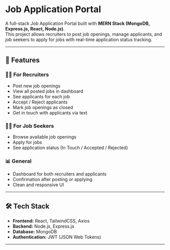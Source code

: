 # Job Application Portal

A full-stack Job Application Portal built with **MERN Stack (MongoDB, Express.js, React, Node.js)**.  
This project allows recruiters to post job openings, manage applicants, and job seekers to apply for jobs with real-time application status tracking.

---

## 🚀 Features

### 👩‍💼 For Recruiters
- Post new job openings
- View all posted jobs in dashboard
- See applicants for each job
- Accept / Reject applicants
- Mark job openings as closed
- Get in touch with applicants via text

### 👨‍💻 For Job Seekers
- Browse available job openings
- Apply for jobs
- See application status (In Touch / Accepted / Rejected)

### 📊 General
- Dashboard for both recruiters and applicants
- Confirmation after posting or applying
- Clean and responsive UI

---

## 🛠️ Tech Stack
- **Frontend:** React, TailwindCSS, Axios
- **Backend:** Node.js, Express.js
- **Database:** MongoDB
- **Authentication:** JWT (JSON Web Tokens)

---

